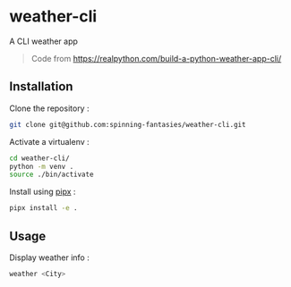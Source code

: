 # weather-cli

A CLI weather app

> Code from https://realpython.com/build-a-python-weather-app-cli/

## Installation

Clone the repository :

```sh
git clone git@github.com:spinning-fantasies/weather-cli.git
```

Activate a virtualenv :

```sh
cd weather-cli/
python -m venv .
source ./bin/activate
```

Install using [pipx](https://github.com/pypa/pipx) :

```sh
pipx install -e .
```

## Usage

Display weather info :

```sh
weather <City>
```
